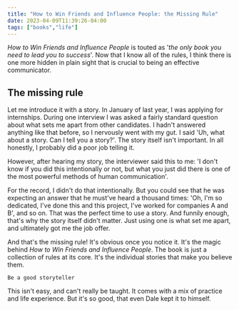 ```yaml
---
title: "How to Win Friends and Influence People: the Missing Rule"
date: 2023-04-09T11:39:26-04:00
tags: ["books","life"]
---
```


*How to Win Friends and Influence People* is touted as '*the only book you need to lead you to success*'. Now that I know all of the rules, I think there is one more hidden in plain sight that is crucial to being an effective communicator.  

<!--more-->

## The missing rule
Let me introduce it with a story. In January of last year, I was applying for internships. During one interview I was asked a fairly standard question about what sets me apart from other candidates. I hadn't answered anything like that before, so I nervously went with my gut. I said 'Uh, what about a story. Can I tell you a story?'. The story itself isn't important. In all honestly, I probably did a poor job telling it.

However, after hearing my story, the interviewer said this to me: 'I don't know if you did this intentionally or not, but what you just did there is one of the most powerful methods of human communication'.

For the record, I didn't do that intentionally. But you could see that he was expecting an answer that he must've heard a thousand times: 'Oh, I'm so dedicated, I've done this and this project, I've worked for companies A and B', and so on. That was the perfect time to use a story. And funnily enough, that's why the story itself didn't matter. Just using one is what set me apart, and ultimately got me the job offer.

And that's the missing rule! It's obvious once you notice it. It's the magic behind *How to Win Friends and Influence People*. The book is just a collection of rules at its core. It's the individual stories that make you believe them. 
```
Be a good storyteller
```
This isn't easy, and can't really be taught. It comes with a mix of practice and life experience. But it's so good, that even Dale kept it to himself.
